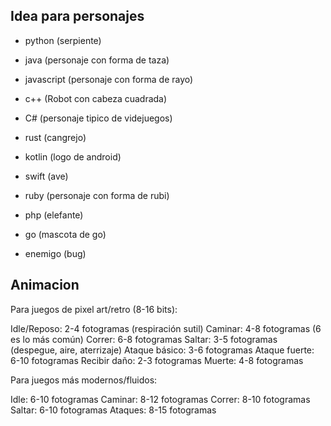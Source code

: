 ## Idea para personajes
- python (serpiente)
- java (personaje con forma de taza)
- javascript (personaje con forma de rayo)
- c++ (Robot con cabeza cuadrada)
- C# (personaje tipico de videjuegos)
- rust (cangrejo)
- kotlin (logo de android)
- swift (ave)
- ruby (personaje con forma de rubi)
- php (elefante)
- go (mascota de go)

- enemigo (bug)


## Animacion
Para juegos de pixel art/retro (8-16 bits):

Idle/Reposo: 2-4 fotogramas (respiración sutil)
Caminar: 4-8 fotogramas (6 es lo más común)
Correr: 6-8 fotogramas
Saltar: 3-5 fotogramas (despegue, aire, aterrizaje)
Ataque básico: 3-6 fotogramas
Ataque fuerte: 6-10 fotogramas
Recibir daño: 2-3 fotogramas
Muerte: 4-8 fotogramas

Para juegos más modernos/fluidos:

Idle: 6-10 fotogramas
Caminar: 8-12 fotogramas
Correr: 8-10 fotogramas
Saltar: 6-10 fotogramas
Ataques: 8-15 fotogramas
